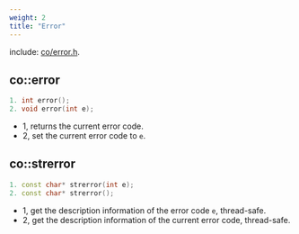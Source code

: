 ```yaml
---
weight: 2
title: "Error"
---
```


include: [co/error.h](https://github.com/idealvin/coost/blob/master/include/co/error.h).


## co::error

```cpp
1. int error();
2. void error(int e);
```

- 1, returns the current error code.
- 2, set the current error code to `e`.



## co::strerror

```cpp
1. const char* strerror(int e);
2. const char* strerror();
```

- 1, get the description information of the error code `e`, thread-safe.
- 2, get the description information of the current error code, thread-safe.
